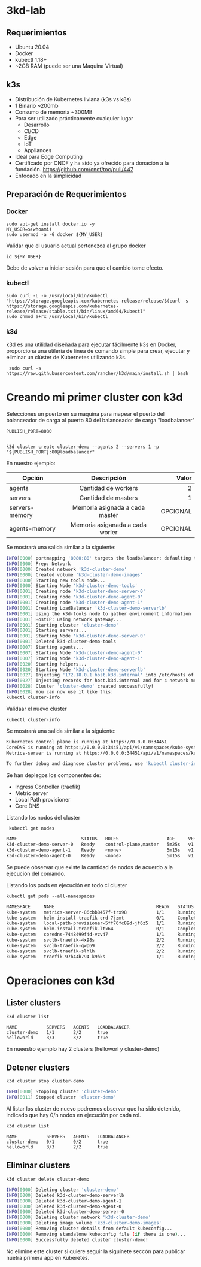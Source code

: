 # 3kd-lab

## Requerimientos 

* Ubuntu 20.04
* Docker
* kubectl 1.18+
* ~2GB RAM (puede ser una Maquina Virtual)

## k3s 
* Distribución de Kubernetes liviana (k3s vs k8s)
* 1 Binario ~200mb
* Consumo de memoria ~300MB
* Para ser utilizado prácticamente cualquier lugar
  * Desarrollo
  * CI/CD
  * Edge
  * IoT
  * Appliances
* Ideal para Edge Computing
* Certificado por CNCF y ha sido ya ofrecido para donación a la fundación. https://github.com/cncf/toc/pull/447
* Enfocado en la simplicidad

## Preparación de Requerimientos

### Docker

```
sudo apt-get install docker.io -y
MY_USER=$(whoami) 
sudo usermod -a -G docker ${MY_USER}
```

Validar que el usuario actual pertenezca al grupo docker 

```
id ${MY_USER}
```

Debe de volver a iniciar sesión para que el cambio tome efecto.

### kubectl

```
sudo curl -L -o /usr/local/bin/kubectl "https://storage.googleapis.com/kubernetes-release/release/$(curl -s https://storage.googleapis.com/kubernetes-release/release/stable.txt)/bin/linux/amd64/kubectl" 
sudo chmod a+rx /usr/local/bin/kubectl
```

### k3d

k3d es una utilidad diseñada para ejecutar fácilmente k3s en Docker, proporciona una utileria de linea de comando simple para crear, ejecutar y eliminar un clúster de Kubernetes utilizando k3s.

```
 sudo curl -s https://raw.githubusercontent.com/rancher/k3d/main/install.sh | bash
 ```

# Creando mi primer cluster con k3d

Selecciones un puerto en su maquina para mapear el puerto del balanceador de carga al puerto 80 del balanceador de carga "loadbalancer"


```
PUBLISH_PORT=8080


k3d cluster create cluster-demo --agents 2 --servers 1 -p "${PUBLISH_PORT}:80@loadbalancer"
```

En nuestro ejemplo:


|     Opción   |              Descripción        |   Valor  |
|--------------|:-------------------------------:|---------:|
|agents        | Cantidad de workers             |  2       |  
|servers       | Cantidad de masters             |  1       |
|servers-memory| Memoria asignada a cada master  | OPCIONAL |
|agents-memory | Memoria asiganada a cada worler | OPCIONAL |


Se mostrará una salida similar a la siguiente:

```bash
INFO[0000] portmapping '8080:80' targets the loadbalancer: defaulting to [servers:*:proxy agents:*:proxy]
INFO[0000] Prep: Network
INFO[0000] Created network 'k3d-cluster-demo'
INFO[0000] Created volume 'k3d-cluster-demo-images'
INFO[0000] Starting new tools node...
INFO[0000] Starting Node 'k3d-cluster-demo-tools'
INFO[0001] Creating node 'k3d-cluster-demo-server-0'
INFO[0001] Creating node 'k3d-cluster-demo-agent-0'
INFO[0001] Creating node 'k3d-cluster-demo-agent-1'
INFO[0001] Creating LoadBalancer 'k3d-cluster-demo-serverlb'
INFO[0001] Using the k3d-tools node to gather environment information
INFO[0001] HostIP: using network gateway...
INFO[0001] Starting cluster 'cluster-demo'
INFO[0001] Starting servers...
INFO[0001] Starting Node 'k3d-cluster-demo-server-0'
INFO[0001] Deleted k3d-cluster-demo-tools
INFO[0007] Starting agents...
INFO[0007] Starting Node 'k3d-cluster-demo-agent-0'
INFO[0007] Starting Node 'k3d-cluster-demo-agent-1'
INFO[0020] Starting helpers...
INFO[0020] Starting Node 'k3d-cluster-demo-serverlb'
INFO[0027] Injecting '172.18.0.1 host.k3d.internal' into /etc/hosts of all nodes...
INFO[0027] Injecting records for host.k3d.internal and for 4 network members into CoreDNS configmap...
INFO[0028] Cluster 'cluster-demo' created successfully!
INFO[0028] You can now use it like this:
kubectl cluster-info
```

Validaar el nuevo cluster

```
kubectl cluster-info
```

Se mostrará una salida similar a la siguiente:

```bash
Kubernetes control plane is running at https://0.0.0.0:34451
CoreDNS is running at https://0.0.0.0:34451/api/v1/namespaces/kube-system/services/kube-dns:dns/proxy
Metrics-server is running at https://0.0.0.0:34451/api/v1/namespaces/kube-system/services/https:metrics-server:/proxy

To further debug and diagnose cluster problems, use 'kubectl cluster-info dump'.

```

Se han deplegos los componentes de:

* Ingress Controller (traefik)
* Metric server
* Local Path provisioner
* Core DNS

Listando los nodos del cluster


```
 kubectl get nodes
```

```bash
NAME                        STATUS   ROLES                  AGE     VERSION
k3d-cluster-demo-server-0   Ready    control-plane,master   5m25s   v1.21.5+k3s2
k3d-cluster-demo-agent-1    Ready    <none>                 5m15s   v1.21.5+k3s2
k3d-cluster-demo-agent-0    Ready    <none>                 5m15s   v1.21.5+k3s2
```

Se puede observar que existe la cantidad de nodos de acuerdo a la ejecución del comando.

Listando los pods en ejecución en todo cl cluster

```
kubectl get pods --all-namespaces
```

```bash
NAMESPACE     NAME                                      READY   STATUS      RESTARTS   AGE
kube-system   metrics-server-86cbb8457f-trx98           1/1     Running     0          6m29s
kube-system   helm-install-traefik-crd-7jzmt            0/1     Completed   0          6m29s
kube-system   local-path-provisioner-5ff76fc89d-jf6z5   1/1     Running     0          6m29s
kube-system   helm-install-traefik-ltx64                0/1     Completed   1          6m29s
kube-system   coredns-7448499f4d-vzv47                  1/1     Running     0          6m29s
kube-system   svclb-traefik-4x98s                       2/2     Running     0          5m56s
kube-system   svclb-traefik-gwp69                       2/2     Running     0          5m56s
kube-system   svclb-traefik-slhlh                       2/2     Running     0          5m56s
kube-system   traefik-97b44b794-k9hks                   1/1     Running     0          5m56s
```

# Operaciones con k3d

## Lister clusters

```
k3d cluster list
```

```
NAME           SERVERS   AGENTS   LOADBALANCER
cluster-demo   1/1       2/2      true
helloworld     3/3       3/2      true
```

En nueestro ejemplo hay 2 clusters (helloworl y cluster-demo)

## Detener clusters

```
k3d cluster stop cluster-demo
```

```bash
INFO[0000] Stopping cluster 'cluster-demo'
INFO[0011] Stopped cluster 'cluster-demo'
```

Al listar los cluster de nuevo podremos observar que ha sido detenido, indicado que hay 0/n nodos en ejecución por cada rol.

```
k3d cluster list
```

```
NAME           SERVERS   AGENTS   LOADBALANCER
cluster-demo   0/1       0/2      true
helloworld     3/3       2/2      true
```

## Eliminar clusters

```
k3d cluster delete cluster-demo
```

```bash
INFO[0000] Deleting cluster 'cluster-demo'
INFO[0000] Deleted k3d-cluster-demo-serverlb
INFO[0000] Deleted k3d-cluster-demo-agent-1
INFO[0000] Deleted k3d-cluster-demo-agent-0
INFO[0000] Deleted k3d-cluster-demo-server-0
INFO[0000] Deleting cluster network 'k3d-cluster-demo'
INFO[0000] Deleting image volume 'k3d-cluster-demo-images'
INFO[0000] Removing cluster details from default kubeconfig...
INFO[0000] Removing standalone kubeconfig file (if there is one)...
INFO[0000] Successfully deleted cluster cluster-demo!
```

No elimine este cluster si quiere seguir la siguinete seccón para publicar nuetra primera app en Kuberetes.







